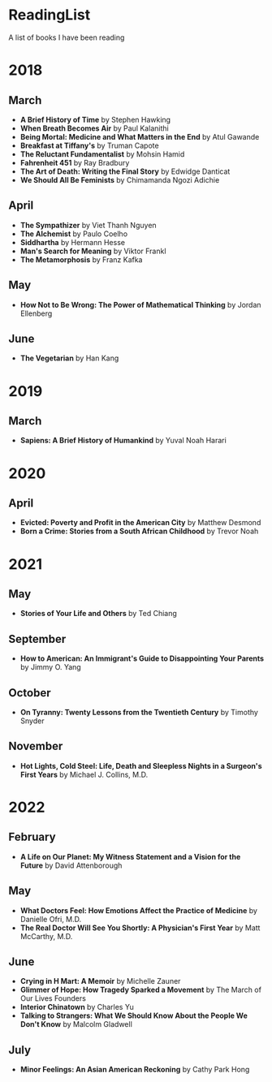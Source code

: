 # ReadingList
A list of books I have been reading

# 2018

## March
* **A Brief History of Time** by Stephen Hawking
* **When Breath Becomes Air** by Paul Kalanithi
* **Being Mortal: Medicine and What Matters in the End** by Atul Gawande
* **Breakfast at Tiffany's** by Truman Capote
* **The Reluctant Fundamentalist** by Mohsin Hamid
* **Fahrenheit 451** by Ray Bradbury
* **The Art of Death: Writing the Final Story** by Edwidge Danticat
* **We Should All Be Feminists** by Chimamanda Ngozi Adichie

## April
* **The Sympathizer** by Viet Thanh Nguyen
* **The Alchemist** by Paulo Coelho
* **Siddhartha** by Hermann Hesse
* **Man's Search for Meaning** by Viktor Frankl
* **The Metamorphosis** by Franz Kafka

## May
* **How Not to Be Wrong: The Power of Mathematical Thinking** by Jordan Ellenberg

## June
* **The Vegetarian** by Han Kang

# 2019

## March
* **Sapiens: A Brief History of Humankind** by Yuval Noah Harari

# 2020

## April
* **Evicted: Poverty and Profit in the American City** by Matthew Desmond
* **Born a Crime: Stories from a South African Childhood** by Trevor Noah

# 2021

## May
* **Stories of Your Life and Others** by Ted Chiang

## September
* **How to American: An Immigrant's Guide to Disappointing Your Parents** by Jimmy O. Yang

## October
* **On Tyranny: Twenty Lessons from the Twentieth Century** by Timothy Snyder

## November
* **Hot Lights, Cold Steel: Life, Death and Sleepless Nights in a Surgeon's First Years** by Michael J. Collins, M.D.

# 2022

## February
* **A Life on Our Planet: My Witness Statement and a Vision for the Future** by David Attenborough

## May
* **What Doctors Feel: How Emotions Affect the Practice of Medicine** by Danielle Ofri, M.D.
* **The Real Doctor Will See You Shortly: A Physician's First Year** by Matt McCarthy, M.D.

## June
* **Crying in H Mart: A Memoir** by Michelle Zauner
* **Glimmer of Hope: How Tragedy Sparked a Movement** by The March of Our Lives Founders
* **Interior Chinatown** by Charles Yu
* **Talking to Strangers: What We Should Know About the People We Don't Know** by Malcolm Gladwell

## July
* **Minor Feelings: An Asian American Reckoning** by Cathy Park Hong
